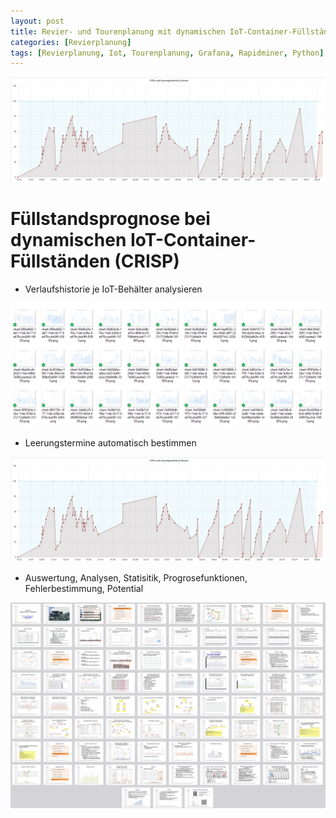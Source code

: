 ```yaml
---
layout: post
title: Revier- und Tourenplanung mit dynamischen IoT-Container-Füllständen
categories: [Revierplanung]
tags: [Revierplanung, Iot, Tourenplanung, Grafana, Rapidminer, Python]
---
```

![](../pics/20230713092739_iot_fuellProz.png)

# Füllstandsprognose bei dynamischen IoT-Container-Füllständen (CRISP)

- Verlaufshistorie je IoT-Behälter analysieren 

![](../pics/20230713093317_verlaufshistorie_iot_behaelter.png)

- Leerungstermine automatisch bestimmen  
  
![](../pics/20230713092739_iot_fuellProz.png)

- Auswertung, Analysen, Statisitik, Progrosefunktionen, Fehlerbestimmung, Potential  

![](../pics/20230713094130_iot_prognose.png)